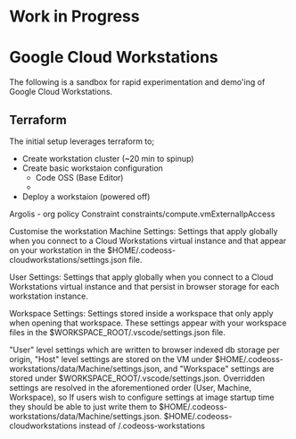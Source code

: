 # Work in Progress
# Google Cloud Workstations

The following is a sandbox for rapid experimentation and demo'ing of Google Cloud Workstations.

## Terraform 
The initial setup leverages terraform to;
<!-- * Create a new project -->
* Create workstation cluster (~20 min to spinup)
* Create basic workstaion configuration
  * Code OSS (Base Editor)
  * 
* Deploy a workstaion (powered off)


Argolis - org policy Constraint constraints/compute.vmExternalIpAccess


Customise the workstation
Machine Settings: Settings that apply globally when you connect to a Cloud Workstations virtual instance and that appear on your workstation in the $HOME/.codeoss-cloudworkstations/settings.json file.

User Settings: Settings that apply globally when you connect to a Cloud Workstations virtual instance and that persist in browser storage for each workstation instance.

Workspace Settings: Settings stored inside a workspace that only apply when opening that workspace. These settings appear with your workspace files in the $WORKSPACE_ROOT/.vscode/settings.json file.

"User" level settings which are written to browser indexed db storage per origin, "Host" level settings are stored on the VM under $HOME/.codeoss-workstations/data/Machine/settings.json, and "Workspace" settings are stored under $WORKSPACE_ROOT/.vscode/settings.json. Overridden settings are resolved in the aforementioned order (User, Machine, Workspace), so If users wish to configure settings at image startup time they should be able to just write them to $HOME/.codeoss-workstations/data/Machine/settings.json.
$HOME/.codeoss-cloudworkstations instead of /.codeoss-workstations